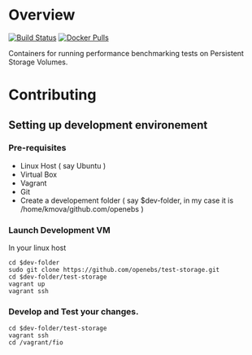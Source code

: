 # Overview

[![Build Status](https://travis-ci.org/openebs/test-storage.svg?branch=master)](https://travis-ci.org/openebs/test-storage)
[![Docker Pulls](https://img.shields.io/docker/pulls/openebs/tests-vdbench.svg)](https://hub.docker.com/r/openebs/tests-vdbench/)

Containers for running performance benchmarking tests on Persistent Storage Volumes. 

# Contributing 

## Setting up development environement

### Pre-requisites

- Linux Host ( say Ubuntu )
- Virtual Box 
- Vagrant
- Git
- Create a developement folder ( say $dev-folder, in my case it is /home/kmova/github.com/openebs )

### Launch Development VM

In your linux host
```
cd $dev-folder
sudo git clone https://github.com/openebs/test-storage.git
cd $dev-folder/test-storage
vagrant up
vagrant ssh
```

### Develop and Test your changes. 

```
cd $dev-folder/test-storage
vagrant ssh
cd /vagrant/fio
```


